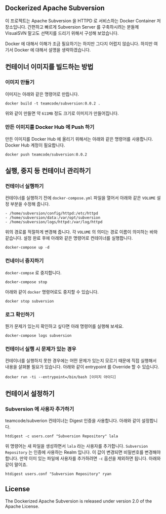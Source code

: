 ## Dockerized Apache Subversion
이 프로젝트는 Apache Subversion 을 HTTPD 로 서비스하는 Docker Container 저장소입니다.
간편하고 빠르게 Subversion Server 를 구축하시려는 분들께 VisualSVN 말고도 선택지를 드리기 위해서
구성해 보았습니다.

Docker 에 대해서 이해가 조금 필요하기는 하지만 그다지 어렵지 않습니다. 하지만 여기서 Docker 에 대해서
설명을 생략하겠습니다.

## 컨테이너 이미지를 빌드하는 방법
### 이미지 만들기
이미지는 아래와 같은 명령어로 만듭니다.
```
docker build -t teamcode/subversion:0.0.2 .
```
위와 같이 만들면 약 ``611MB`` 정도 크기로 이미지가 만들어집니다.

### 만든 이미지를 Docker Hub 에 Push 하기
만든 이미지를 Docker Hub 에 올리기 위해서는 아래와 같은 명령어를 사용합니다. Docker Hub 계정이 필요합니다.
```
docker push teamcode/subversion:0.0.2
```


## 실행, 중지 등 컨테이너 관리하기
### 컨테이너 실행하기
컨테이너를 실행하기 전에 ``docker-compose.yml`` 파일을 열어서 아래와 같은 ``VOLUME`` 설정 부분을 수정해 줍니다.
```
- /home/subversion/config/httpd:/etc/httpd
- /home/subversion/data:/var/opt/subversion
- /home/subversion/logs/httpd:/var/log/httpd
```

위의 경로를 적절하게 변경해 줍니다. 각 ``VOLUME`` 의 의미는 경로 이름이 의미하는 바와 같습니다. 설정 완료 후에
아래와 같은 명령어로 컨테이너를 실행합니다.
```
docker-compose up -d
```

### 컨네이너 중지하기
``docker-compse`` 로 중지합니다.
```
docker-compose stop
```
아래와 같이 ``docker`` 명령어로도 중지할 수 있습니다.
```
docker stop subversion
```

### 로그 확인하기
뭔가 문제가 있는지 확인하고 싶다면 아래 명령어를 실행해 보세요.
```
docker-compose logs subversion
```

### 컨테이너 실행 시 문제가 있는 경우
컨테이너를 실행하지 못한 경우에는 어떤 문제가 있는지 모르기 때문에 직접 실행해서 내용을 살펴볼 필요가 있습니다.
아래와 같이 entrypoint 를 Override 할 수 있습니다.

```
docker run -ti --entrypoint=/bin/bash [이미지 아이디]
```



## 컨테이서 설정하기
### Subversion 에 사용자 추가하기
teamcode/subverion 컨테이너는 Digest 인증을 사용합니다. 아래와 같이 설정합니다.

```
htdigest -c users.conf "Subversion Repository" lala
```

위 명령어는 새 파일을 생성하면서 ``lala`` 라는 사용자를 추가합니다. ``Subversion Repository`` 는 인증에 사용하는 Realm 입니다. 이 값이 변경되면 비밀번호를 변경해야 합니다. 만약 이미 있는 파일에 사용자를 추가하려면 ``-c`` 옵션을 제외하면 됩니다. 아래와 같이 말이죠.
```
htdigest users.conf "Subversion Repository" ryan
```
## License
The Dockerized Apache Subversion is released under version 2.0 of the Apache License.
